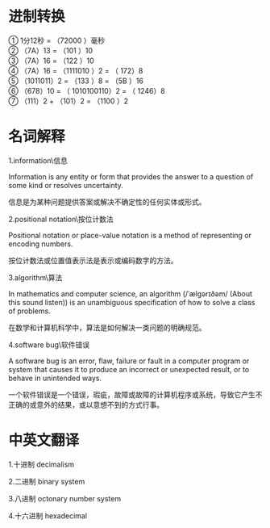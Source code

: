 # 进制转换
① 1分12秒 = （72000 ）毫秒  
② （7A）13 = （101 ）10  
③ （7A）16 = （122 ）10  
④ （7A）16 = （1111010 ）2 = （ 172）8  
⑤ （1011011）2 = （133 ）8  = （5B ）16  
⑥ （678）10 = （ 1010100110）2 = （ 1246）8  
⑦ （111）2 + （101）2 = （1100 ）2


# 名词解释
1.information\信息  

Information is any entity or form that provides the answer to a question of some kind or resolves uncertainty.

信息是为某种问题提供答案或解决不确定性的任何实体或形式。

2.positional notation\按位计数法

Positional notation or place-value notation is a method of representing or encoding numbers. 

按位计数法或位置值表示法是表示或编码数字的方法。

3.algorithm\算法

In mathematics and computer science, an algorithm (/ˈælɡərɪðəm/ (About this sound listen)) is an unambiguous specification of how to solve a class of problems.

在数学和计算机科学中，算法是如何解决一类问题的明确规范。

4.software bug\软件错误

A software bug is an error, flaw, failure or fault in a computer program or system that causes it to produce an incorrect or unexpected result, or to behave in unintended ways.

一个软件错误是一个错误，瑕疵，故障或故障的计算机程序或系统，导致它产生不正确的或意外的结果，或以意想不到的方式行事。

# 中英文翻译
1.十进制    decimalism

2.二进制    binary system

3.八进制    octonary number system

4.十六进制   hexadecimal

